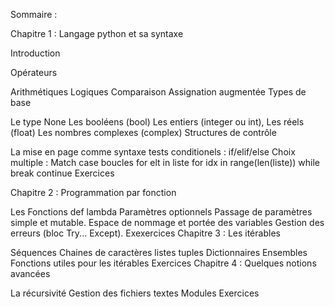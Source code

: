 Sommaire :

Chapitre 1 : Langage python et sa syntaxe

Introduction

Opérateurs

Arithmétiques
Logiques
Comparaison
Assignation augmentée
Types de base

Le type None
Les booléens (bool)
Les entiers (integer ou int),
Les réels (float)
Les nombres complexes (complex)
Structures de contrôle

La mise en page comme syntaxe
tests conditionels : if/elif/else
Choix multiple : Match case
boucles
for elt in liste
for idx in range(len(liste))
while
break
continue
Exercices

Chapitre 2 : Programmation par fonction

Les Fonctions
def
lambda
Paramètres optionnels
Passage de paramètres simple et mutable.
Espace de nommage et portée des variables
Gestion des erreurs (bloc Try... Except).
Exexercices
Chapitre 3 : Les itérables

Séquences
Chaines de caractères
listes
tuples
Dictionnaires
Ensembles
Fonctions utiles pour les itérables
Exercices
Chapitre 4 : Quelques notions avancées

La récursivité
Gestion des fichiers textes
Modules
Exercices
